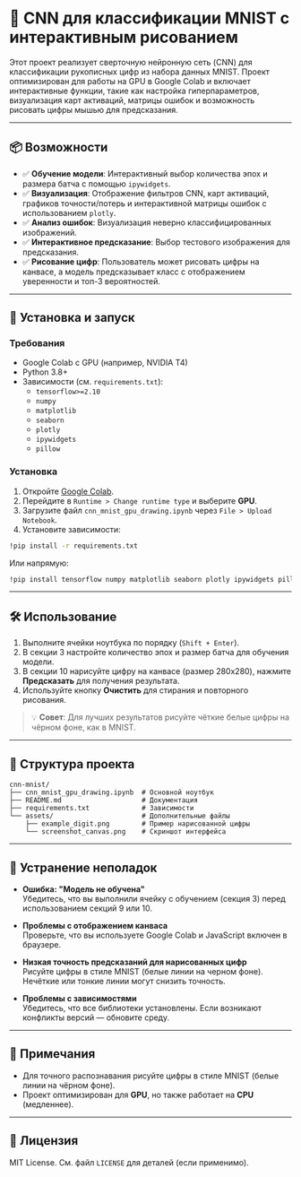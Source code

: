 # 🧠 CNN для классификации MNIST с интерактивным рисованием

Этот проект реализует сверточную нейронную сеть (CNN) для классификации рукописных цифр из набора данных MNIST. Проект оптимизирован для работы на GPU в Google Colab и включает интерактивные функции, такие как настройка гиперпараметров, визуализация карт активаций, матрицы ошибок и возможность рисовать цифры мышью для предсказания.

---

## 📦 Возможности

- ✅ **Обучение модели**: Интерактивный выбор количества эпох и размера батча с помощью `ipywidgets`.
- ✅ **Визуализация**: Отображение фильтров CNN, карт активаций, графиков точности/потерь и интерактивной матрицы ошибок с использованием `plotly`.
- ✅ **Анализ ошибок**: Визуализация неверно классифицированных изображений.
- ✅ **Интерактивное предсказание**: Выбор тестового изображения для предсказания.
- ✅ **Рисование цифр**: Пользователь может рисовать цифры на канвасе, а модель предсказывает класс с отображением уверенности и топ-3 вероятностей.

---

## 🚀 Установка и запуск

### Требования

- Google Colab с GPU (например, NVIDIA T4)
- Python 3.8+
- Зависимости (см. `requirements.txt`):
  - `tensorflow>=2.10`
  - `numpy`
  - `matplotlib`
  - `seaborn`
  - `plotly`
  - `ipywidgets`
  - `pillow`

### Установка

1. Откройте [Google Colab](https://colab.research.google.com).
2. Перейдите в `Runtime > Change runtime type` и выберите **GPU**.
3. Загрузите файл `cnn_mnist_gpu_drawing.ipynb` через `File > Upload Notebook`.
4. Установите зависимости:

```bash
!pip install -r requirements.txt
```

Или напрямую:

```bash
!pip install tensorflow numpy matplotlib seaborn plotly ipywidgets pillow
```

---

## 🛠 Использование

1. Выполните ячейки ноутбука по порядку (`Shift + Enter`).
2. В секции 3 настройте количество эпох и размер батча для обучения модели.
3. В секции 10 нарисуйте цифру на канвасе (размер 280x280), нажмите **Предсказать** для получения результата.
4. Используйте кнопку **Очистить** для стирания и повторного рисования.

> 💡 **Совет**: Для лучших результатов рисуйте чёткие белые цифры на чёрном фоне, как в MNIST.

---

## 📂 Структура проекта

```
cnn-mnist/
├── cnn_mnist_gpu_drawing.ipynb  # Основной ноутбук
├── README.md                    # Документация
├── requirements.txt             # Зависимости
└── assets/                      # Дополнительные файлы
    ├── example_digit.png        # Пример нарисованной цифры
    └── screenshot_canvas.png    # Скриншот интерфейса
```

---

## 🛑 Устранение неполадок

- **Ошибка: "Модель не обучена"**  
  Убедитесь, что вы выполнили ячейку с обучением (секция 3) перед использованием секций 9 или 10.

- **Проблемы с отображением канваса**  
  Проверьте, что вы используете Google Colab и JavaScript включен в браузере.

- **Низкая точность предсказаний для нарисованных цифр**  
  Рисуйте цифры в стиле MNIST (белые линии на черном фоне). Нечёткие или тонкие линии могут снизить точность.

- **Проблемы с зависимостями**  
  Убедитесь, что все библиотеки установлены. Если возникают конфликты версий — обновите среду.

---

## 📝 Примечания

- Для точного распознавания рисуйте цифры в стиле MNIST (белые линии на чёрном фоне).
- Проект оптимизирован для **GPU**, но также работает на **CPU** (медленнее).

---

## 📜 Лицензия

MIT License. См. файл `LICENSE` для деталей (если применимо).
